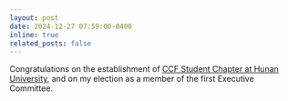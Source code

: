 ```yaml
---
layout: post
date: 2024-12-27 07:59:00-0400
inline: true
related_posts: false
---
```


Congratulations on the establishment of [CCF Student Chapter at Hunan University](https://www.ccf.org.cn/Chapters/Student_Chapters/hunandx/), and on my election as a member of the first Executive Committee.
